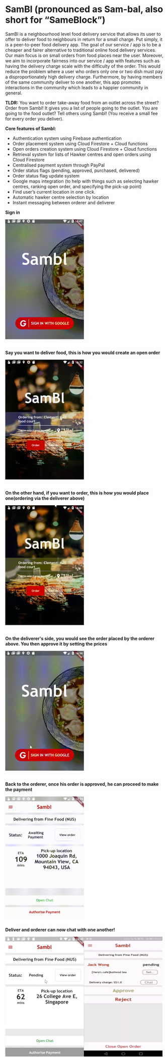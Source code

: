 # SamBl (pronounced as Sam-bal, also short for “SameBlock”)
SamBl is a neighbourhood level food delivery service that allows its user to offer to
deliver food to neighbours in return for a small charge. Put simply, it is a peer-to-peer food delivery app. The goal of our service / app is to be a cheaper and fairer alternative to traditional online food delivery services. Our main focus is on small orders from food places near the user. Moreover, we aim to incorporate fairness into our service / app with features such as having the delivery charge scale with the difficulty of the order. This would reduce the problem where a user who orders only one or two dish must pay a disproportionately high delivery charge. Furthermore, by having members of the same community deliver to one another, this app promotes interactions in the community which leads to a happier community in general.

**TLDR:**
You want to order take-away food from an outlet across the street? Order from Sambl! It gives you a list of people going to the outlet.
You are going to the food outlet? Tell others using Sambl! (You receive a small fee for every order you deliver).

**Core features of Sambl:** 
* Authentication system using Firebase authentication
* Order placement system using Cloud Firestore + Cloud functions
* Open orders creation system using Cloud Firestore + Cloud functions
* Retrieval system for lists of Hawker centres and open orders using Cloud
  Firestore
* Centralised payment system through PayPal
* Order status flags (pending, approved, purchased, delivered)
* Order status flag update system
* Google maps integration (to help with things such as selecting hawker centres,
  ranking open order, and specifying the pick-up point)
* Find user’s current location in one click.
* Automatic hawker centre selection by location
* Instant messaging between orderer and deliverer

**Sign in**

<img src="https://github.com/iamjackslayer/Media-for-Sambl/blob/master/sign_in.gif" width="250" height="380" />
<br>
<br>

**Say you want to deliver food, this is how you would create an open order**

<img src="https://github.com/iamjackslayer/Media-for-Sambl/blob/master/create_open_order.gif" width="250" height="380" />
<br>
<br>

**On the other hand, if you want to order, this is how you would place one(ordering via the deliverer above)**

<img src="https://github.com/iamjackslayer/Media-for-Sambl/blob/master/place_order.gif" width="250" height="380" />
<br>
<br>

**On the deliverer's side, you would see the order placed by the orderer above. You then approve it by setting the prices**

<img src="https://github.com/iamjackslayer/Media-for-Sambl/blob/master/approve_order.gif" width="250" height="380" />
<br>
<br>

**Back to the orderer, once his order is approved, he can proceed to make the payment**

<img src="https://github.com/iamjackslayer/Media-for-Sambl/blob/master/authorize_payment.gif" width="250" height="380" />
<br>
<br>

**Deliver and orderer can now chat with one another!**

<img src="https://github.com/iamjackslayer/Media-for-Sambl/blob/master/chat0.gif" width="250" height="380" /><img src="https://github.com/iamjackslayer/Media-for-Sambl/blob/master/chat0.1.gif" width="250" height="380" />

